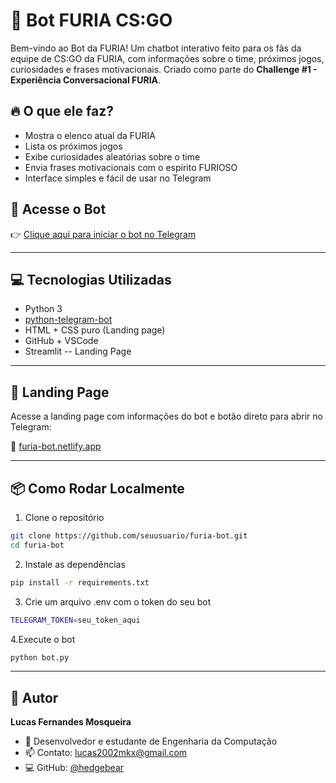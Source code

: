 # 🤖 Bot FURIA CS:GO

Bem-vindo ao Bot da FURIA! Um chatbot interativo feito para os fãs da equipe de CS:GO da FURIA, com informações sobre o time, próximos jogos, curiosidades e frases motivacionais. Criado como parte do **Challenge #1 - Experiência Conversacional FURIA**.

## 🔥 O que ele faz?

- Mostra o elenco atual da FURIA
- Lista os próximos jogos
- Exibe curiosidades aleatórias sobre o time
- Envia frases motivacionais com o espírito FURIOSO
- Interface simples e fácil de usar no Telegram

## 🚀 Acesse o Bot

👉 [Clique aqui para iniciar o bot no Telegram](https://t.me/ChatFuriaBot)

---

## 💻 Tecnologias Utilizadas

- Python 3
- [python-telegram-bot](https://github.com/python-telegram-bot/python-telegram-bot)
- HTML + CSS puro (Landing page)
- GitHub + VSCode
- Streamlit -- Landing Page

---

## 📱 Landing Page

Acesse a landing page com informações do bot e botão direto para abrir no Telegram:

🔗 [furia-bot.netlify.app](https://furia-bot.netlify.app)  

---

## 📦 Como Rodar Localmente

1. Clone o repositório
```bash
git clone https://github.com/seuusuario/furia-bot.git
cd furia-bot
```

2. Instale as dependências
```bash
pip install -r requirements.txt
```

3. Crie um arquivo .env com o token do seu bot
```bash
TELEGRAM_TOKEN=seu_token_aqui
```

4.Execute o bot
```bash
python bot.py
```

---

## 👤 Autor

**Lucas Fernandes Mosqueira**

- 💼 Desenvolvedor e estudante de Engenharia da Computação
- 📫 Contato: [lucas2002mkx@gmail.com](mailto:lucas2002mkx@gmail.com)
- 💻 GitHub: [@hedgebear](https://github.com/hedgebear)